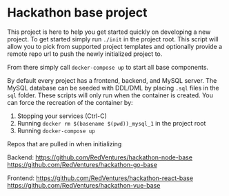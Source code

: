 # Hackathon base project

This project is here to help you get started quickly on developing a new project. To get started simply run `./init` in the project root. This script will allow you to pick from supported project templates and optionally provide a remote repo url to push the newly initialized project to.

From there simply call `docker-compose up` to start all base components.

By default every project has a frontend, backend, and MySQL server. The MySQL database can be seeded with DDL/DML by placing `.sql` files in the `sql` folder. These scripts will only run when the container is created. You can force the recreation of the container by:
1. Stopping your services (Ctrl-C)
2. Running `docker rm $(basename $(pwd))_mysql_1` in the project root 
3. Running `docker-compose up`

Repos that are pulled in when initializing

Backend:
https://github.com/RedVentures/hackathon-node-base
https://github.com/RedVentures/hackathon-go-base

Frontend:
https://github.com/RedVentures/hackathon-react-base
https://github.com/RedVentures/hackathon-vue-base